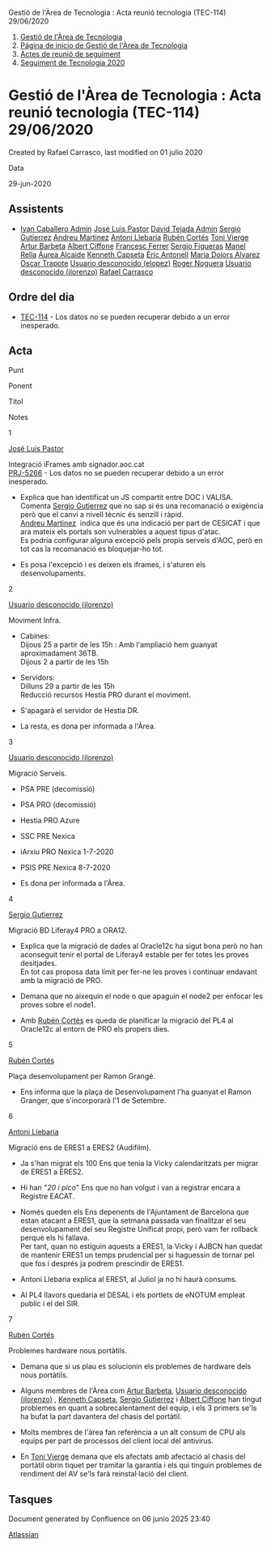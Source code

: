 Gestió de l'Àrea de Tecnologia : Acta reunió tecnologia (TEC-114) 29/06/2020  

1.  [Gestió de l'Àrea de Tecnologia](index.md)
2.  [Página de inicio de Gestió de l'Àrea de Tecnologia](13893786.md)
3.  [Actes de reunió de seguiment](34505308.md)
4.  [Seguiment de Tecnologia 2020](Seguiment-de-Tecnologia-2020_64979512.md)

Gestió de l'Àrea de Tecnologia : Acta reunió tecnologia (TEC-114) 29/06/2020
============================================================================

Created by Rafael Carrasco, last modified on 01 julio 2020

Data

29-jun-2020

Assistents
----------

*   [Ivan Caballero Admin](https://confluence.aoc.cat/display/~icaballero.admin) [José Luis Pastor](https://confluence.aoc.cat/display/~jlpastor) [David Tejada Admin](https://confluence.aoc.cat/display/~dtejada.admin) [Sergio Gutierrez](https://confluence.aoc.cat/display/~sgutierrez) [Andreu Martinez](https://confluence.aoc.cat/display/~amartinez) [Antoni Llebaria](https://confluence.aoc.cat/display/~allebaria) [Rubén Cortés](https://confluence.aoc.cat/display/~rcortes) [Toni Vierge](https://confluence.aoc.cat/display/~tvierge) [Artur Barbeta](https://confluence.aoc.cat/display/~abarbeta) [Albert Ciffone](https://confluence.aoc.cat/display/~aciffone) [Francesc Ferrer](https://confluence.aoc.cat/display/~FFerre) [Sergio Figueras](https://confluence.aoc.cat/display/~sfigueras) [Manel Rella](https://confluence.aoc.cat/display/~mrella) [Áurea Alcaide](https://confluence.aoc.cat/display/~aalcaide) [Kenneth Capseta](https://confluence.aoc.cat/display/~kcapseta) [Èric Antonell](https://confluence.aoc.cat/display/~eantonell) [Maria Dolors Alvarez](https://confluence.aoc.cat/display/~mdalvarez) [Oscar Trapote](https://confluence.aoc.cat/display/~otrapote) [Usuario desconocido (elopez)](https://confluence.aoc.cat/display/~elopez) [Roger Noguera](https://confluence.aoc.cat/display/~rnoguera) [Usuario desconocido (jlorenzo)](https://confluence.aoc.cat/display/~jlorenzo) [Rafael Carrasco](https://confluence.aoc.cat/display/~rcarrasco)
    

Ordre del dia
-------------

*   [TEC-114](https://contacte.aoc.cat/browse/TEC-114?src=confmacro) - Los datos no se pueden recuperar debido a un error inesperado.

Acta
----

Punt

Ponent

Títol

Notes

1

[José Luis Pastor](https://confluence.aoc.cat/display/~jlpastor)

Integració iFrames amb signador.aoc.cat  
[PRJ-5266](https://contacte.aoc.cat/browse/PRJ-5266?src=confmacro) - Los datos no se pueden recuperar debido a un error inesperado.

*   Explica que han identificat un JS compartit entre DOC i VALISA.  
    Comenta [Sergio Gutierrez](https://confluence.aoc.cat/display/~sgutierrez) que no sap si és una recomanació o exigència però que el canvi a nivell tècnic és senzill i ràpid.  
    [Andreu Martinez](https://confluence.aoc.cat/display/~amartinez)  indica que és una indicació per part de CESICAT i que ara mateix els portals son vulnerables a aquest tipus d'atac.  
    Es podria configurar alguna excepció pels propis serveis d'AOC, però en tot cas la recomanació es bloquejar-ho tot.

  

*   Es posa l'excepció i es deixen els iframes, i s'aturen els desenvolupaments.

2

[Usuario desconocido (jlorenzo)](https://confluence.aoc.cat/display/~jlorenzo)

Moviment Infra.

*   Cabines:  
    Dijous 25 a partir de les 15h : Amb l'ampliació hem guanyat aproximadament 36TB.  
    Dijous 2 a partir de les 15h
*   Servidors:  
    Dilluns 29 a partir de les 15h  
    Reducció recursos Hestia PRO durant el moviment.

  

*   S'apagarà el servidor de Hestia DR.
*   La resta, es dona per informada a l'Àrea.

3

[Usuario desconocido (jlorenzo)](https://confluence.aoc.cat/display/~jlorenzo)

Migració Serveis.

*   PSA PRE (decomissió)
*   PSA PRO (decomissió)
*   Hestia PRO Azure
*   SSC PRE Nexica
*   iArxiu PRO Nexica 1-7-2020
*   PSIS PRE Nexica 8-7-2020

  

*   Es dona per informada a l'Àrea.

4

[Sergio Gutierrez](https://confluence.aoc.cat/display/~sgutierrez)

Migració BD Liferay4 PRO a ORA12.

*   Explica que la migració de dades al Oracle12c ha sigut bona però no han aconseguit tenir el portal de Liferay4 estable per fer totes les proves desitjades.  
    En tot cas proposa data límit per fer-ne les proves i continuar endavant amb la migració de PRO.

*   Demana que no aixequin el node o que apaguin el node2 per enfocar les proves sobre el node1.

  

*   Amb [Rubén Cortés](https://confluence.aoc.cat/display/~rcortes) es queda de planificar la migració del PL4 al Oracle12c al entorn de PRO els propers dies.

5

[Rubén Cortés](https://confluence.aoc.cat/display/~rcortes)

Plaça desenvolupament per Ramon Grangé.

*   Ens informa que la plaça de Desenvolupament l'ha guanyat el Ramon Granger, que s'incorporarà l'1 de Setembre.

  

6

[Antoni Llebaria](https://confluence.aoc.cat/display/~allebaria)

Migració ens de ERES1 a ERES2 (Audifilm).

*   Ja s'han migrat els 100 Ens que tenia la Vicky calendaritzats per migrar de ERES1 a ERES2.

*   Hi han "_20 i pico_" Ens que no han volgut i van a registrar encara a Registre EACAT.

*   Només queden els Ens depenents de l'Ajuntament de Barcelona que estan atacant a ERES1, que la setmana passada van finalitzar el seu desenvolupament del seu Registre Unificat propi, però vam fer rollback perquè els hi fallava.  
    Per tant, quan no estiguin aquests a ERES1, la Vicky i AJBCN han quedat de mantenir ERES1 un temps prudencial per si haguessin de tornar pel que fos i després ja podrem prescindir de ERES1.

  

*   Antoni Llebaria explica al ERES1, al Juliol ja no hi haurà consums.
*   Al PL4 llavors quedaria el DESAL i els portlets de eNOTUM empleat public i el del SIR.

7

[Rubén Cortés](https://confluence.aoc.cat/display/~rcortes)

Problemes hardware nous portàtils.

*   Demana que si us plau es solucionin els problemes de hardware dels nous portàtils.
*   Alguns membres de l'Àrea com [Artur Barbeta](https://confluence.aoc.cat/display/~abarbeta), [Usuario desconocido (jlorenzo)](https://confluence.aoc.cat/display/~jlorenzo) , [Kenneth Capseta](https://confluence.aoc.cat/display/~kcapseta), [Sergio Gutierrez](https://confluence.aoc.cat/display/~sgutierrez) i [Albert Ciffone](https://confluence.aoc.cat/display/~aciffone) han tingut problemes en quant a sobrecalentament del equip, i els 3 primers se'ls ha bufat la part davantera del chasis del portàtil.
*   Molts membres de l'àrea fan referència a un alt consum de CPU als equips per part de processos del client local del antivirus.

  

*   En [Toni Vierge](https://confluence.aoc.cat/display/~tvierge) demana que els afectats amb afectació al chasis del portàtil obrin tiquet per tramitar la garantia i els qui tinguin problemes de rendiment del AV se'ls farà reinstal·lació del client.

Tasques
-------

Document generated by Confluence on 06 junio 2025 23:40

[Atlassian](http://www.atlassian.com/)